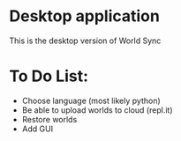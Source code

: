 # Desktop application
This is the desktop version of World Sync
# To Do List:
- Choose language (most likely python)
- Be able to upload worlds to cloud (repl.it)
- Restore worlds 
- Add GUI